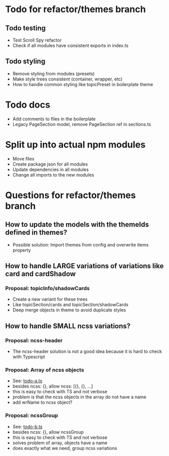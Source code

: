 # Todo for refactor/themes branch

## Todo testing

- Test Scroll Spy refactor
- Check if all modules have consistent exports in index.ts

## Todo styling

- Remove styling from modules (presets)
- Make style trees consistent (container, wrapper, etc)
- How to handle common styling like topicPreset in boilerplate theme

# Todo docs

- Add comments to files in the boilerplate
- Legacy PageSection model, remove PageSection ref in sections.ts

# Split up into actual npm modules

- Move files
- Create package json for all modules
- Update dependencies in all modules
- Change all imports to the new modules


# Questions for refactor/themes branch

## How to update the models with the themeIds defined in themes?

- Possible solution: Import themes from config and overwrite items property

## How to handle LARGE variations of variations like card and cardShadow

### Proposal: topicInfo/shadowCards

- Create a new variant for these trees
- Like topicSection/cards and topicSection/shadowCards
- Deep merge objects in theme to avoid duplicate styles

## How to handle SMALL ncss variations?

### Proposal: ncss-header

- The ncss-header solution is not a good idea because it is hard to check with
  Typescript

### Proposal: Array of ncss objects

- See: [todo-a.ts](./todo-a.ts)
- besides ncss: {}, allow ncss: [{}, {}, ...]
- this is easy to check with TS and not verbose
- problem is that the ncss objects in the array do not have a name
- add wrName to ncss object?

### Proposal: ncssGroup

- See: [todo-b.ts](./todo-b.ts)
- besides ncss: {}, allow ncssGroup
- this is easy to check with TS and not verbose
- solves problem of array, objects have a name
- does exactly what we need, group ncss variations

